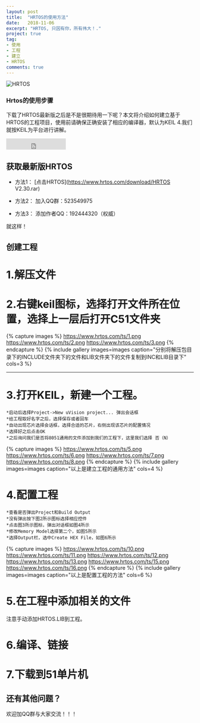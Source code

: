 ```yaml
---
layout: post
title:  "HRTOS的使用方法"
date:   2018-11-06
excerpt: "HRTOS, 只因有你，所有伟大！."
project: true
tag:
- 使用 
- 工程
- 建立
- HRTOS
comments: true
---
```


![HRTOS](https://www.hrtos.com/ts/HRTOS.png)    
    

###  Hrtos的使用步骤
 下载了HRTOS最新版之后是不是很期待用一下呢？本文将介绍如何建立基于HRTOS的工程项目，使用前请确保正确安装了相应的编译器，默认为KEIL 4.我们就按KEIL为平台进行讲解。

<iframe src="https://ghbtns.com/github-btn.html?user=TaylanTatli&repo=Moon&type=star&count=true&size=large" frameborder="0" scrolling="0" width="160px" height="30px"></iframe>    
      
## 获取最新版HRTOS
* 方法1： [点击HRTOS](https://www.hrtos.com/download/HRTOS V2.30.rar)

* 方法2： 加入QQ群：523549975

* 方法3： 添加作者QQ：192444320（权威）   
     
就这样！

## 创建工程

# 1.解压文件

# 2.右键keil图标，选择打开文件所在位置，选择上一层后打开C51文件夹
{% capture images %}
	https://www.hrtos.com/ts/1.png
	https://www.hrtos.com/ts/2.png
	https://www.hrtos.com/ts/3.png
{% endcapture %}
{% include gallery images=images caption="分别将解压包目录下的INCLUDE文件夹下的文件和LIB文件夹下的文件复制到INC和LIB目录下" cols=3 %}

---
# 3.打开KEIL，新建一个工程。
    *启动后选择Project->New uVision project... 弹出会话框
    *给工程取好名字之后，选择保存或者回车
    *自动出现芯片选择会话框，选择合适的芯片，右侧出现该芯片的配置情况
    *选择好之后点击OK
    *之后询问我们是否将8051通用的文件添加到我们的工程下，这里我们选择 否（N）
{% capture images %}
	https://www.hrtos.com/ts/5.png
	https://www.hrtos.com/ts/6.png
    https://www.hrtos.com/ts/7.png
    https://www.hrtos.com/ts/8.png
{% endcapture %}
{% include gallery images=images caption="以上是建立工程的通用方法" cols=4 %}      

# 4.配置工程
    *查看是否弹出Project和Build Output
    *没有弹出按下图2所示图标选择相应控件
    *点击图3所示图标，弹出对话框如图4所示
    *修改Memory Model选择第二个，如图5所示
    *选择Output栏，选中Create HEX File，如图6所示
    
{% capture images %}
	https://www.hrtos.com/ts/10.png
	https://www.hrtos.com/ts/11.png
    https://www.hrtos.com/ts/12.png
    https://www.hrtos.com/ts/13.png
    https://www.hrtos.com/ts/15.png
    https://www.hrtos.com/ts/16.png
{% endcapture %}
{% include gallery images=images caption="以上是配置工程的方法" cols=6 %}   

# 5.在工程中添加相关的文件
  注意手动添加HRTOS.LIB到工程。
# 6.编译、链接

# 7.下载到51单片机

## 还有其他问题？
 欢迎加QQ群与大家交流！！！
